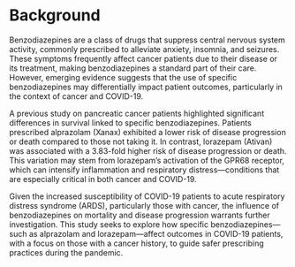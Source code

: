 # Background

Benzodiazepines are a class of drugs that suppress central nervous system activity, commonly prescribed to alleviate anxiety, insomnia, and seizures. These symptoms frequently affect cancer patients due to their disease or its treatment, making benzodiazepines a standard part of their care. However, emerging evidence suggests that the use of specific benzodiazepines may differentially impact patient outcomes, particularly in the context of cancer and COVID-19.

A previous study on pancreatic cancer patients highlighted significant differences in survival linked to specific benzodiazepines. Patients prescribed alprazolam (Xanax) exhibited a lower risk of disease progression or death compared to those not taking it. In contrast, lorazepam (Ativan) was associated with a 3.83-fold higher risk of disease progression or death. This variation may stem from lorazepam’s activation of the GPR68 receptor, which can intensify inflammation and respiratory distress—conditions that are especially critical in both cancer and COVID-19.

Given the increased susceptibility of COVID-19 patients to acute respiratory distress syndrome (ARDS), particularly those with cancer, the influence of benzodiazepines on mortality and disease progression warrants further investigation. This study seeks to explore how specific benzodiazepines—such as alprazolam and lorazepam—affect outcomes in COVID-19 patients, with a focus on those with a cancer history, to guide safer prescribing practices during the pandemic.
